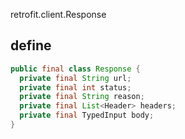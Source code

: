 retrofit.client.Response

## define
```java
public final class Response {
  private final String url;
  private final int status;
  private final String reason;
  private final List<Header> headers;
  private final TypedInput body;
}  
```